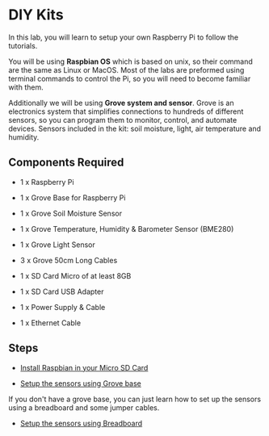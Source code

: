 # DIY Kits

In this lab, you will learn to setup your own Raspberry Pi to follow the tutorials.

You will be using **Raspbian OS** which is based on unix, so their command are the same as Linux or MacOS. Most of the labs are preformed using terminal commands to control the Pi, so you will need to become familiar with them. 

Additionally we will be using **Grove system and sensor**. Grove is an electronics system that simplifies connections to hundreds of different sensors, so you can program them to monitor, control, and automate devices. Sensors included in the kit: soil moisture, light, air temperature and
humidity.

## Components Required

- 1 x Raspberry Pi

- 1 x Grove Base for Raspberry Pi

- 1 x Grove Soil Moisture Sensor

- 1 x Grove Temperature, Humidity & Barometer Sensor (BME280)

- 1 x Grove Light Sensor

- 3 x Grove 50cm Long Cables

- 1 x SD Card Micro of at least 8GB

- 1 x SD Card USB Adapter

- 1 x Power Supply & Cable

- 1 x Ethernet Cable

## Steps

- [Install Raspbian in your Micro SD Card](1a_Install_Raspian_on_your_SD_card.md)

- [Setup the sensors using Grove base](Sensors_Setup_Grove.md)

If you don't have a grove base, you can just learn how to set up the sensors using a breadboard and some jumper cables.

- [Setup the sensors using Breadboard](Sensors_Setup_Grove.md)
